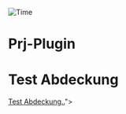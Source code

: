 ![Time](https://waka.mpassarello.de/api/badge/MaxP/interval:any/project:prj?label=Project%20time)

# Prj-Plugin

# Test Abdeckung

[Test Abdeckung..](https://pxammaxp.github.io/obsidian-prj/coverage/lcov-report/index.html)">
